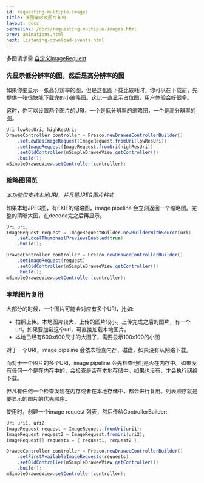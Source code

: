 ```yaml
---
id: requesting-multiple-images
title: 多图请求及图片复用
layout: docs
permalink: /docs/requesting-multiple-images.html
prev: animations.html
next: listening-download-events.html
---
```


多图请求需 [自定义ImageRequest](using-controllerbuilder.html).

### 先显示低分辨率的图，然后是高分辨率的图

如果你要显示一张高分辨率的图，但是这张图下载比较耗时。你可以在下载前，先提供一张很快能下载完的小缩略图。这比一直显示占位图，用户体验会好很多。

这时，你可以设置两个图片的URI，一个是低分辨率的缩略图，一个是高分辨率的图。

```java
Uri lowResUri, highResUri;
DraweeController controller = Fresco.newDraweeControllerBuilder()
    .setLowResImageRequest(ImageRequest.fromUri(lowResUri))
    .setImageRequest(ImageRequest.fromUri(highResUri))
    .setOldController(mSimpleDraweeView.getController())
    .build();
mSimpleDraweeView.setController(controller);
```

### 缩略图预览

*本功能仅支持本地URI，并且是JPEG图片格式*

如果本地JPEG图，有EXIF的缩略图，image pipeline 会立刻返回一个缩略图。完整的清晰大图，在decode完之后再显示。

```java
Uri uri;
ImageRequest request = ImageRequestBuilder.newBuilderWithSource(uri)
    .setLocalThumbnailPreviewsEnabled(true)
    .build();

DraweeController controller = Fresco.newDraweeControllerBuilder()
    .setImageRequest(request)
    .setOldController(mSimpleDraweeView.getController())
    .build();
mSimpleDraweeView.setController(controller);
```


### 本地图片复用

大部分的时候，一个图片可能会对应有多个URI，比如:

* 拍照上传。本地图片较大，上传的图片较小。上传完成之后的图片，有一个url，如果要加载这个url，可直接加载本地图片。
* 本地已经有600x600尺寸的大图了，需要显示100x100的小图

对于一个URI，image pipeline 会依次检查内存，磁盘，如果没有从网络下载。

而对于一个图片的多个URI，image pipeline 会先检查他们是否在内存中。如果没有任何一个是在内存中的，会检查是否在本地存储中。如果也没有，才会执行网络下载。

但凡有任何一个检查发现在内存或者在本地存储中，都会进行复用。列表顺序就是要显示的图片的优先顺序。

使用时，创建一个image request 列表，然后传给ControllerBuilder:

```java
Uri uri1, uri2;
ImageRequest request = ImageRequest.fromUri(uri1);
ImageRequest request2 = ImageRequest.fromUri(uri2);
ImageRequest[] requests = { request1, request2 };

DraweeController controller = Fresco.newDraweeControllerBuilder()
    .setFirstAvailableImageRequests(requests)
    .setOldController(mSimpleDraweeView.getController())
    .build();
mSimpleDraweeView.setController(controller);
```
